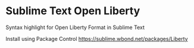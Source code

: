 Sublime Text Open Liberty 
=========================

Syntax highlight for Open Liberty Format in Sublime Text

Install using Package Control
https://sublime.wbond.net/packages/Liberty
